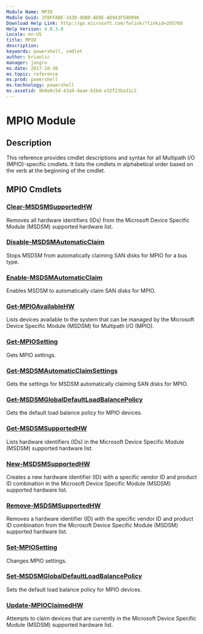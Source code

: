 ```yaml
---
Module Name: MPIO
Module Guid: 2FBFFABE-343D-4DB8-AD9E-A8943F50D096
Download Help Link: http://go.microsoft.com/fwlink/?linkid=285760
Help Version: 4.0.3.0
Locale: en-US
title: MPIO
description: 
keywords: powershell, cmdlet
author: brianlic
manager: jasgro
ms.date: 2017-10-30
ms.topic: reference
ms.prod: powershell
ms.technology: powershell
ms.assetid: 9b0e0c5d-43a9-4aae-b1bd-e32f23ba31c2
---
```


# MPIO Module
## Description
This reference provides cmdlet descriptions and syntax for all Multipath I/O (MPIO)-specific cmdlets. It lists the cmdlets in alphabetical order based on the verb at the beginning of the cmdlet.

## MPIO Cmdlets
### [Clear-MSDSMSupportedHW](./Clear-MSDSMSupportedHW.md)
Removes all hardware identifiers (IDs) from the Microsoft Device Specific Module (MSDSM) supported hardware list.

### [Disable-MSDSMAutomaticClaim](./Disable-MSDSMAutomaticClaim.md)
Stops MSDSM from automatically claiming SAN disks for MPIO for a bus type.

### [Enable-MSDSMAutomaticClaim](./Enable-MSDSMAutomaticClaim.md)
Enables MSDSM to automatically claim SAN disks for MPIO.

### [Get-MPIOAvailableHW](./Get-MPIOAvailableHW.md)
Lists devices available to the system that can be managed by the Microsoft Device Specific Module (MSDSM) for Multipath I/O (MPIO).

### [Get-MPIOSetting](./Get-MPIOSetting.md)
Gets MPIO settings.

### [Get-MSDSMAutomaticClaimSettings](./Get-MSDSMAutomaticClaimSettings.md)
Gets the settings for MSDSM automatically claiming SAN disks for MPIO.

### [Get-MSDSMGlobalDefaultLoadBalancePolicy](./Get-MSDSMGlobalDefaultLoadBalancePolicy.md)
Gets the default load balance policy for MPIO devices.

### [Get-MSDSMSupportedHW](./Get-MSDSMSupportedHW.md)
Lists hardware identifiers (IDs) in the Microsoft Device Specific Module (MSDSM) supported hardware list.

### [New-MSDSMSupportedHW](./New-MSDSMSupportedHW.md)
Creates a new hardware identifier (ID) with a specific vendor ID and product ID combination in the Microsoft Device Specific Module (MSDSM) supported hardware list.

### [Remove-MSDSMSupportedHW](./Remove-MSDSMSupportedHW.md)
Removes a hardware identifier (ID) with the specific vendor ID and product ID combination from the Microsoft Device Specific Module (MSDSM) supported hardware list.

### [Set-MPIOSetting](./Set-MPIOSetting.md)
Changes MPIO settings.

### [Set-MSDSMGlobalDefaultLoadBalancePolicy](./Set-MSDSMGlobalDefaultLoadBalancePolicy.md)
Sets the default load balance policy for MPIO devices.

### [Update-MPIOClaimedHW](./Update-MPIOClaimedHW.md)
Attempts to claim devices that are currently in the Microsoft Device Specific Module (MSDSM) supported hardware list.

